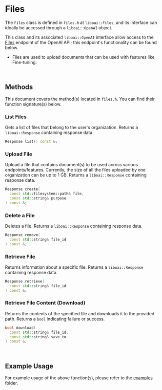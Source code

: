 <h1>Files</h1>
<p>The <code>Files</code> class is defined in <code>files.h</code> at <code>liboai::Files</code>, and its interface can ideally be accessed through a <code>liboai::OpenAI</code> object.

This class and its associated <code>liboai::OpenAI</code> interface allow access to the <a href="https://beta.openai.com/docs/api-reference/files">Files</a> endpoint of the OpenAI API; this endpoint's functionality can be found below.</p>
- Files are used to upload documents that can be used with features like Fine-tuning.

<br>
<h2>Methods</h2>
<p>This document covers the method(s) located in <code>files.h</code>. You can find their function signature(s) below.</p>

<h3>List Files</h3>
<p>Gets a list of files that belong to the user's organization. Returns a <code>liboai::Response</code> containing response data.</p>

```cpp
Response list() const &;
```

<h3>Upload File</h3>
<p>Upload a file that contains document(s) to be used across various endpoints/features. Currently, the size of all the files uploaded by one organization can be up to 1 GB. Returns a <code>liboai::Response</code> containing response data.</p>

```cpp
Response create(
  const std::filesystem::path& file,
  const std::string& purpose
) const &;
```

<h3>Delete a File</h3>
<p>Deletes a file. Returns a <code>liboai::Response</code> containing response data.</p>

```cpp
Response remove(
  const std::string& file_id
) const &;
```

<h3>Retrieve File</h3>
<p>Returns information about a specific file. Returns a <code>liboai::Response</code> containing response data.</p>

```cpp
Response retrieve(
  const std::string& file_id
) const &;
```

<h3>Retrieve File Content (Download)</h3>
<p>Returns the contents of the specified file and downloads it to the provided path. Returns a <code>bool</code> indicating failure or success.</p>

```cpp
bool download(
  const std::string& file_id,
  const std::string& save_to
) const &;		
```

<br>
<h2>Example Usage</h2>
<p>For example usage of the above function(s), please refer to the <a href="/examples">examples</a> folder.
